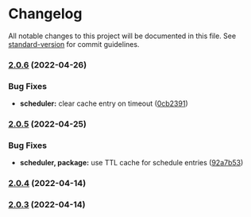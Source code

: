 # Changelog

All notable changes to this project will be documented in this file. See [standard-version](https://github.com/conventional-changelog/standard-version) for commit guidelines.

### [2.0.6](https://github.com/KL-Engineering/kidsloop-sfu-gateway/compare/v2.0.5...v2.0.6) (2022-04-26)


### Bug Fixes

* **scheduler:** clear cache entry on timeout ([0cb2391](https://github.com/KL-Engineering/kidsloop-sfu-gateway/commit/0cb239110a104fdd63d3e19d132b87251771f55f))

### [2.0.5](https://github.com/KL-Engineering/kidsloop-sfu-gateway/compare/v2.0.4...v2.0.5) (2022-04-25)


### Bug Fixes

* **scheduler, package:** use TTL cache for schedule entries ([92a7b53](https://github.com/KL-Engineering/kidsloop-sfu-gateway/commit/92a7b536b51705ae6a6f05ccc9de1ef9982d6535))

### [2.0.4](https://github.com/KL-Engineering/kidsloop-sfu-gateway/compare/v2.0.3...v2.0.4) (2022-04-14)

### [2.0.3](https://github.com/KL-Engineering/kidsloop-sfu-gateway/compare/v2.0.2-rc5...v2.0.3) (2022-04-14)
